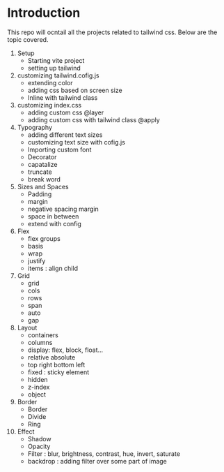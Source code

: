 # Introduction
This repo will ocntail all the projects related to tailwind css. Below are the topic covered.

1. Setup
    - Starting vite project
    - setting up tailwind
2. customizing tailwind.cofig.js
    - extending color
    - adding css based on screen size
    - Inline with tailwind class
3. customizing index.css
    - adding custom css @layer
    - adding custom css with tailwind class @apply
4. Typography
    - adding different text sizes
    - customizing text size with cofig.js
    - Importing custom font
    - Decorator
    - capatalize
    - truncate
    - break word
5. Sizes and Spaces
    - Padding
    - margin
    - negative spacing margin
    - space in between
    - extend with config
6. Flex
    - flex groups
    - basis
    - wrap
    - justify
    - items : align child
7. Grid
    - grid
    - cols
    - rows
    - span
    - auto
    - gap
8. Layout
    - containers
    - columns
    - display: flex, block, float...
    - relative absolute
    - top right bottom left
    - fixed : sticky element
    - hidden
    - z-index
    - object
9. Border
    - Border
    - Divide
    - Ring
10. Effect
    - Shadow
    - Opacity
    - Filter : blur, brightness, contrast, hue, invert, saturate
    - backdrop : adding filter over some part of image
